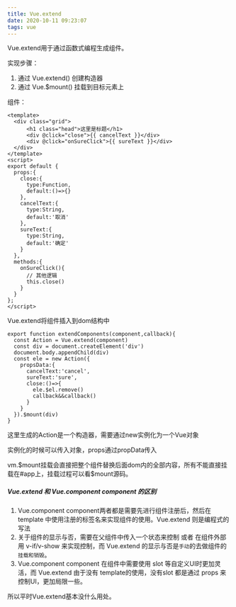 ```yaml
---
title: Vue.extend
date: 2020-10-11 09:23:07
tags: vue
---
```


Vue.extend用于通过函数式编程生成组件。

实现步骤：

<!--more-->

1. 通过 Vue.extend() 创建构造器
2. 通过 Vue.$mount() 挂载到目标元素上

组件：

```vue
<template>
  <div class="grid">
      <h1 class="head">这里是标题</h1>
      <div @click="close">{{ cancelText }}</div>
      <div @click="onSureClick">{{ sureText }}</div>
  </div>
</template>
<script>
export default {
  props:{
    close:{
      type:Function,
      default:()=>{}
    },
    cancelText:{
      type:String,
      default:'取消'
    },
    sureText:{
      type:String,
      default:'确定'
    }
  },
  methods:{
    onSureClick(){
      // 其他逻辑
      this.close()
    }
  }
};
</script>
```

Vue.extend将组件插入到dom结构中

```vue
export function extendComponents(component,callback){
  const Action = Vue.extend(component)
  const div = document.createElement('div')
  document.body.appendChild(div)
  const ele = new Action({
    propsData:{
      cancelText:'cancel',
      sureText:'sure',
      close:()=>{
        ele.$el.remove()
        callback&&callback()
      }
    }
  }).$mount(div)
}
```

这里生成的Action是一个构造器，需要通过new实例化为一个Vue对象

实例化的时候可以传入对象，props通过propData传入

vm.$mount挂载会直接把整个组件替换后面dom内的全部内容，所有不能直接挂载在#app上，挂载过程可以看$mount源码。

##### Vue.extend 和 Vue.component component 的区别

1. Vue.component component两者都是需要先进行组件注册后，然后在 template 中使用注册的标签名来实现组件的使用。Vue.extend 则是编程式的写法
2. 关于组件的显示与否，需要在父组件中传入一个状态来控制 或者 在组件外部用 v-if/v-show 来实现控制，而 Vue.extend 的显示与否是`手动`的去做组件的`挂载和销毁`。
3. Vue.component component 在组件中需要使用 slot 等自定义UI时更加灵活，而 Vue.extend 由于没有 template的使用，没有slot 都是通过 props 来控制UI，更加局限一些。

所以平时Vue.extend基本没什么用处。